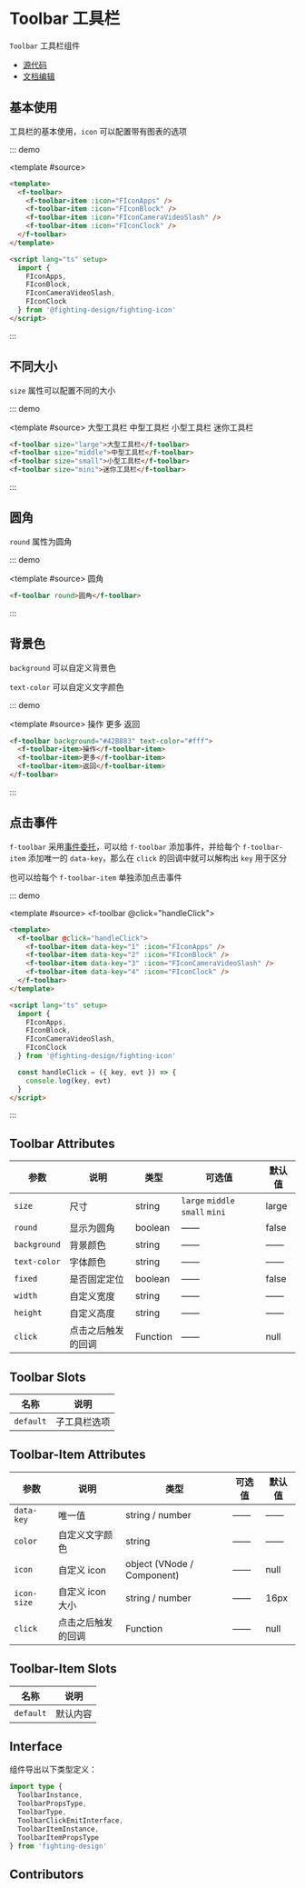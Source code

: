 # Toolbar 工具栏

`Toolbar` 工具栏组件

- [源代码](https://github.com/FightingDesign/fighting-design/tree/master/packages/fighting-design/toolbar)
- [文档编辑](https://github.com/FightingDesign/fighting-design/blob/master/docs/docs/components/toolbar.md)

## 基本使用

工具栏的基本使用，`icon` 可以配置带有图表的选项

::: demo

<template #source>
<f-toolbar>
<f-toolbar-item :icon="FIconApps" />
<f-toolbar-item :icon="FIconBlock" />
<f-toolbar-item :icon="FIconCameraVideoSlash" />
<f-toolbar-item :icon="FIconClock" />
</f-toolbar>
</template>

```html
<template>
  <f-toolbar>
    <f-toolbar-item :icon="FIconApps" />
    <f-toolbar-item :icon="FIconBlock" />
    <f-toolbar-item :icon="FIconCameraVideoSlash" />
    <f-toolbar-item :icon="FIconClock" />
  </f-toolbar>
</template>

<script lang="ts" setup>
  import {
    FIconApps,
    FIconBlock,
    FIconCameraVideoSlash,
    FIconClock
  } from '@fighting-design/fighting-icon'
</script>
```

:::

## 不同大小

`size` 属性可以配置不同的大小

::: demo

<template #source>
<f-toolbar size="large">大型工具栏</f-toolbar>
<f-toolbar size="middle">中型工具栏</f-toolbar>
<f-toolbar size="small">小型工具栏</f-toolbar>
<f-toolbar size="mini">迷你工具栏</f-toolbar>
</template>

```html
<f-toolbar size="large">大型工具栏</f-toolbar>
<f-toolbar size="middle">中型工具栏</f-toolbar>
<f-toolbar size="small">小型工具栏</f-toolbar>
<f-toolbar size="mini">迷你工具栏</f-toolbar>
```

:::

## 圆角

`round` 属性为圆角

::: demo

<template #source>
<f-toolbar round>圆角</f-toolbar>
</template>

```html
<f-toolbar round>圆角</f-toolbar>
```

:::

## 背景色

`background` 可以自定义背景色

`text-color` 可以自定义文字颜色

::: demo

<template #source>
<f-toolbar background="#42B883" text-color="#fff">
<f-toolbar-item>操作</f-toolbar-item>
<f-toolbar-item>更多</f-toolbar-item>
<f-toolbar-item>返回</f-toolbar-item>
</f-toolbar>

</template>

```html
<f-toolbar background="#42B883" text-color="#fff">
  <f-toolbar-item>操作</f-toolbar-item>
  <f-toolbar-item>更多</f-toolbar-item>
  <f-toolbar-item>返回</f-toolbar-item>
</f-toolbar>
```

:::

## 点击事件

`f-toolbar` 采用[事件委托](https://zh.javascript.info/event-delegation)，可以给 `f-toolbar` 添加事件，并给每个 `f-toolbar-item` 添加唯一的 `data-key`，那么在 `click` 的回调中就可以解构出 `key` 用于区分

也可以给每个 `f-toolbar-item` 单独添加点击事件

::: demo

<template #source>
<f-toolbar @click="handleClick">
<f-toolbar-item data-key="1" :icon="FIconApps" />
<f-toolbar-item data-key="2" :icon="FIconBlock" />
<f-toolbar-item data-key="3" :icon="FIconCameraVideoSlash" />
<f-toolbar-item data-key="4" :icon="FIconClock" />
</f-toolbar>
</template>

```html
<template>
  <f-toolbar @click="handleClick">
    <f-toolbar-item data-key="1" :icon="FIconApps" />
    <f-toolbar-item data-key="2" :icon="FIconBlock" />
    <f-toolbar-item data-key="3" :icon="FIconCameraVideoSlash" />
    <f-toolbar-item data-key="4" :icon="FIconClock" />
  </f-toolbar>
</template>

<script lang="ts" setup>
  import {
    FIconApps,
    FIconBlock,
    FIconCameraVideoSlash,
    FIconClock
  } from '@fighting-design/fighting-icon'

  const handleClick = ({ key, evt }) => {
    console.log(key, evt)
  }
</script>
```

:::

## Toolbar Attributes

| 参数          | 说明                                                 | 类型     | 可选值                          | 默认值 |
| ------------- | ---------------------------------------------------- | -------- | ------------------------------- | ------ |
| `size`        | 尺寸                                                 | string   | `large` `middle` `small` `mini` | large  |
| `round`       | 显示为圆角                                           | boolean  | ——                              | false  |
| `background`  | 背景颜色                                             | string   | ——                              | ——     |
| `text-color`  | 字体颜色                                             | string   | ——                              | ——     |
| `fixed`       | 是否固定定位                                         | boolean  | ——                              | false  |
| `width`       | 自定义宽度                                           | string   | ——                              | ——     |
| `height`      | 自定义高度                                           | string   | ——                              | ——     |
| `click`       | 点击之后触发的回调                                   | Function | ——                              | null   |

## Toolbar Slots

| 名称      | 说明         |
| --------- | ------------ |
| `default` | 子工具栏选项 |

## Toolbar-Item Attributes

| 参数        | 说明               | 类型                       | 可选值 | 默认值 |
| ----------- | ------------------ | -------------------------- | ------ | ------ |
| `data-key`  | 唯一值             | string / number            | ——     | ——     |
| `color`     | 自定义文字颜色     | string                     | ——     | ——     |
| `icon`      | 自定义 icon        | object (VNode / Component) | ——     | null   |
| `icon-size` | 自定义 icon 大小   | string / number            | ——     | 16px   |
| `click`     | 点击之后触发的回调 | Function                   | ——     | null   |

## Toolbar-Item Slots

| 名称      | 说明     |
| --------- | -------- |
| `default` | 默认内容 |

## Interface

组件导出以下类型定义：

```ts
import type {
  ToolbarInstance,
  ToolbarPropsType,
  ToolbarType,
  ToolbarClickEmitInterface,
  ToolbarItemInstance,
  ToolbarItemPropsType
} from 'fighting-design'
```

## Contributors

<a href="https://github.com/Tyh2001" target="_blank">
  <f-avatar round src="https://avatars.githubusercontent.com/u/73180970?v=4" />
</a>

<a href="https://github.com/ECO-M" target="_blank">
  <f-avatar round src="https://avatars.githubusercontent.com/u/23503047?v=4" />
</a>

<script setup lang="ts">
  import { FIconApps, FIconBlock, FIconCameraVideoSlash, FIconClock } from '@fighting-design/fighting-icon'

  const handleClick = ({ key, evt }) => {
    console.log(key, evt)
  }
</script>

<style scoped>
.f-toolbar {
  margin: 10px 0;
}
</style>
